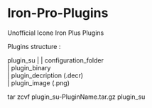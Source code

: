 # Iron-Pro-Plugins
Unofficial Icone Iron Plus Plugins


Plugins structure :

plugin_su |
	  | configuration_folder  
	  | plugin_binary  
	  | plugin_decription (.decr)  
	  | plugin_image (.png)  
  
tar zcvf plugin_su-PluginName.tar.gz plugin_su
